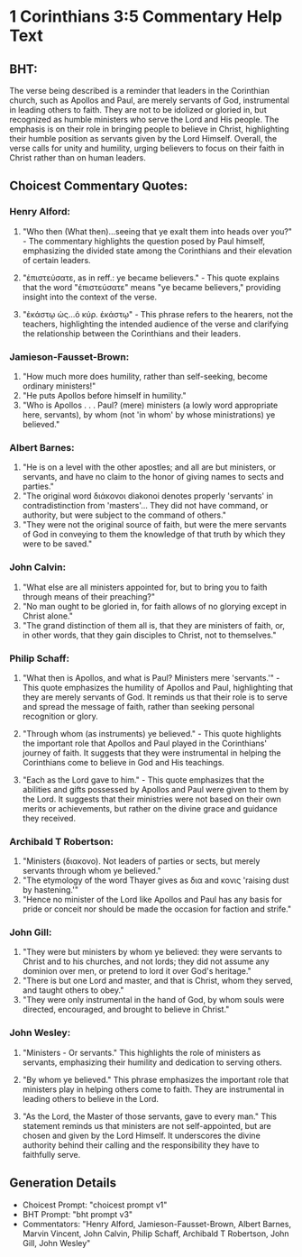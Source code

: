 # 1 Corinthians 3:5 Commentary Help Text

## BHT:
The verse being described is a reminder that leaders in the Corinthian church, such as Apollos and Paul, are merely servants of God, instrumental in leading others to faith. They are not to be idolized or gloried in, but recognized as humble ministers who serve the Lord and His people. The emphasis is on their role in bringing people to believe in Christ, highlighting their humble position as servants given by the Lord Himself. Overall, the verse calls for unity and humility, urging believers to focus on their faith in Christ rather than on human leaders.

## Choicest Commentary Quotes:
### Henry Alford:
1. "Who then (What then)...seeing that ye exalt them into heads over you?" - The commentary highlights the question posed by Paul himself, emphasizing the divided state among the Corinthians and their elevation of certain leaders.

2. "ἐπιστεύσατε, as in reff.: ye became believers." - This quote explains that the word "ἐπιστεύσατε" means "ye became believers," providing insight into the context of the verse.

3. "ἑκάστῳ ὡς...ὁ κύρ. ἑκάστῳ" - This phrase refers to the hearers, not the teachers, highlighting the intended audience of the verse and clarifying the relationship between the Corinthians and their leaders.

### Jamieson-Fausset-Brown:
1. "How much more does humility, rather than self-seeking, become ordinary ministers!"
2. "He puts Apollos before himself in humility."
3. "Who is Apollos . . . Paul? (mere) ministers (a lowly word appropriate here, servants), by whom (not 'in whom' by whose ministrations) ye believed."

### Albert Barnes:
1. "He is on a level with the other apostles; and all are but ministers, or servants, and have no claim to the honor of giving names to sects and parties."
2. "The original word διάκονοι diakonoi denotes properly 'servants' in contradistinction from 'masters'... They did not have command, or authority, but were subject to the command of others."
3. "They were not the original source of faith, but were the mere servants of God in conveying to them the knowledge of that truth by which they were to be saved."

### John Calvin:
1. "What else are all ministers appointed for, but to bring you to faith through means of their preaching?" 
2. "No man ought to be gloried in, for faith allows of no glorying except in Christ alone."
3. "The grand distinction of them all is, that they are ministers of faith, or, in other words, that they gain disciples to Christ, not to themselves."

### Philip Schaff:
1. "What then is Apollos, and what is Paul? Ministers mere 'servants.'" - This quote emphasizes the humility of Apollos and Paul, highlighting that they are merely servants of God. It reminds us that their role is to serve and spread the message of faith, rather than seeking personal recognition or glory.

2. "Through whom (as instruments) ye believed." - This quote highlights the important role that Apollos and Paul played in the Corinthians' journey of faith. It suggests that they were instrumental in helping the Corinthians come to believe in God and His teachings.

3. "Each as the Lord gave to him." - This quote emphasizes that the abilities and gifts possessed by Apollos and Paul were given to them by the Lord. It suggests that their ministries were not based on their own merits or achievements, but rather on the divine grace and guidance they received.

### Archibald T Robertson:
1. "Ministers (διακονο). Not leaders of parties or sects, but merely servants through whom ye believed."
2. "The etymology of the word Thayer gives as δια and κονις 'raising dust by hastening.'"
3. "Hence no minister of the Lord like Apollos and Paul has any basis for pride or conceit nor should be made the occasion for faction and strife."

### John Gill:
1. "They were but ministers by whom ye believed: they were servants to Christ and to his churches, and not lords; they did not assume any dominion over men, or pretend to lord it over God's heritage."
2. "There is but one Lord and master, and that is Christ, whom they served, and taught others to obey."
3. "They were only instrumental in the hand of God, by whom souls were directed, encouraged, and brought to believe in Christ."

### John Wesley:
1. "Ministers - Or servants." This highlights the role of ministers as servants, emphasizing their humility and dedication to serving others.

2. "By whom ye believed." This phrase emphasizes the important role that ministers play in helping others come to faith. They are instrumental in leading others to believe in the Lord.

3. "As the Lord, the Master of those servants, gave to every man." This statement reminds us that ministers are not self-appointed, but are chosen and given by the Lord Himself. It underscores the divine authority behind their calling and the responsibility they have to faithfully serve.


## Generation Details
- Choicest Prompt: "choicest prompt v1"
- BHT Prompt: "bht prompt v3"
- Commentators: "Henry Alford, Jamieson-Fausset-Brown, Albert Barnes, Marvin Vincent, John Calvin, Philip Schaff, Archibald T Robertson, John Gill, John Wesley"
